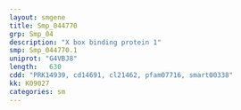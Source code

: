 ```yaml
---
layout: smgene
title: Smp_044770
grp: Smp_04
description: "X box binding protein 1"
smp: Smp_044770.1
uniprot: "G4VBJ8"
length:   630
cdd: "PRK14939, cd14691, cl21462, pfam07716, smart00338"
kk: K09027
categories: sm
---
```

